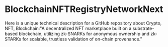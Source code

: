 # BlockchainNFTRegistryNetworkNext
Here is a unique technical description for a GitHub repository about Crypto, NFT, Blockchain:"A decentralized NFT marketplace built on a substrate-based blockchain, utilizing zk-SNARKs for anonymous ownership and zk-STARKs for scalable, trustless validation of on-chain provenance."

